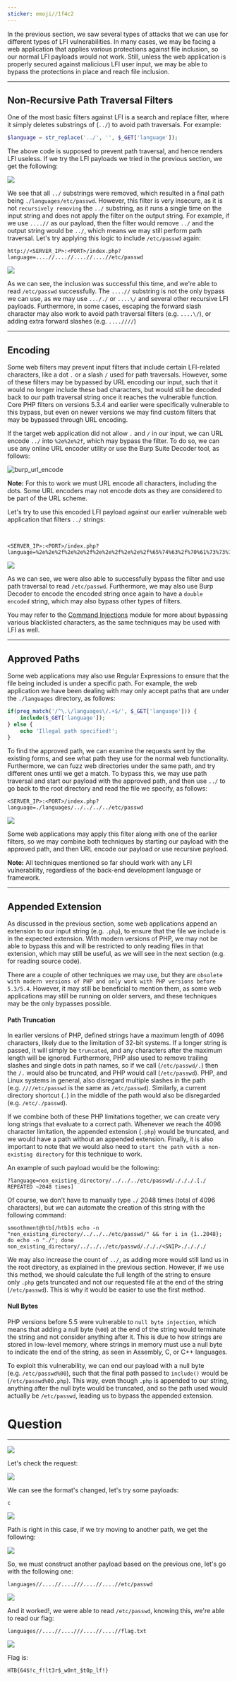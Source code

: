```yaml
---
sticker: emoji//1f4c2
---
```

In the previous section, we saw several types of attacks that we can use for different types of LFI vulnerabilities. In many cases, we may be facing a web application that applies various protections against file inclusion, so our normal LFI payloads would not work. Still, unless the web application is properly secured against malicious LFI user input, we may be able to bypass the protections in place and reach file inclusion.

---

## Non-Recursive Path Traversal Filters

One of the most basic filters against LFI is a search and replace filter, where it simply deletes substrings of (`../`) to avoid path traversals. For example:

```php
$language = str_replace('../', '', $_GET['language']);
```

The above code is supposed to prevent path traversal, and hence renders LFI useless. If we try the LFI payloads we tried in the previous section, we get the following:


![](https://academy.hackthebox.com/storage/modules/23/lfi_blacklist.png)

We see that all `../` substrings were removed, which resulted in a final path being `./languages/etc/passwd`. However, this filter is very insecure, as it is not `recursively removing` the `../` substring, as it runs a single time on the input string and does not apply the filter on the output string. For example, if we use `....//` as our payload, then the filter would remove `../` and the output string would be `../`, which means we may still perform path traversal. Let's try applying this logic to include `/etc/passwd` again:

```
http://<SERVER_IP>:<PORT>/index.php?language=....//....//....//....//etc/passwd
```

![](https://academy.hackthebox.com/storage/modules/23/lfi_blacklist_passwd.png)

As we can see, the inclusion was successful this time, and we're able to read `/etc/passwd` successfully. The `....//` substring is not the only bypass we can use, as we may use `..././` or `....\/` and several other recursive LFI payloads. Furthermore, in some cases, escaping the forward slash character may also work to avoid path traversal filters (e.g. `....\/`), or adding extra forward slashes (e.g. `....////`)

---

## Encoding

Some web filters may prevent input filters that include certain LFI-related characters, like a dot `.` or a slash `/` used for path traversals. However, some of these filters may be bypassed by URL encoding our input, such that it would no longer include these bad characters, but would still be decoded back to our path traversal string once it reaches the vulnerable function. Core PHP filters on versions 5.3.4 and earlier were specifically vulnerable to this bypass, but even on newer versions we may find custom filters that may be bypassed through URL encoding.

If the target web application did not allow `.` and `/` in our input, we can URL encode `../` into `%2e%2e%2f`, which may bypass the filter. To do so, we can use any online URL encoder utility or use the Burp Suite Decoder tool, as follows: 

![burp_url_encode](https://academy.hackthebox.com/storage/modules/23/burp_url_encode.jpg)

**Note:** For this to work we must URL encode all characters, including the dots. Some URL encoders may not encode dots as they are considered to be part of the URL scheme.

Let's try to use this encoded LFI payload against our earlier vulnerable web application that filters `../` strings:

   
```
<SERVER_IP>:<PORT>/index.php?language=%2e%2e%2f%2e%2e%2f%2e%2e%2f%2e%2e%2f%65%74%63%2f%70%61%73%73%77%64
```
![](https://academy.hackthebox.com/storage/modules/23/lfi_blacklist_passwd_filter.png)

As we can see, we were also able to successfully bypass the filter and use path traversal to read `/etc/passwd`. Furthermore, we may also use Burp Decoder to encode the encoded string once again to have a `double encoded` string, which may also bypass other types of filters.

You may refer to the [Command Injections](https://academy.hackthebox.com/module/details/109) module for more about bypassing various blacklisted characters, as the same techniques may be used with LFI as well.

---

## Approved Paths

Some web applications may also use Regular Expressions to ensure that the file being included is under a specific path. For example, the web application we have been dealing with may only accept paths that are under the `./languages` directory, as follows:

```php
if(preg_match('/^\.\/languages\/.+$/', $_GET['language'])) {
    include($_GET['language']);
} else {
    echo 'Illegal path specified!';
}
```

To find the approved path, we can examine the requests sent by the existing forms, and see what path they use for the normal web functionality. Furthermore, we can fuzz web directories under the same path, and try different ones until we get a match. To bypass this, we may use path traversal and start our payload with the approved path, and then use `../` to go back to the root directory and read the file we specify, as follows:

```
<SERVER_IP>:<PORT>/index.php?language=./languages/../../../../etc/passwd
```
![](https://academy.hackthebox.com/storage/modules/23/lfi_blacklist_passwd_filter.png)

Some web applications may apply this filter along with one of the earlier filters, so we may combine both techniques by starting our payload with the approved path, and then URL encode our payload or use recursive payload.

**Note:** All techniques mentioned so far should work with any LFI vulnerability, regardless of the back-end development language or framework.

---

## Appended Extension

As discussed in the previous section, some web applications append an extension to our input string (e.g. `.php`), to ensure that the file we include is in the expected extension. With modern versions of PHP, we may not be able to bypass this and will be restricted to only reading files in that extension, which may still be useful, as we will see in the next section (e.g. for reading source code).

There are a couple of other techniques we may use, but they are `obsolete with modern versions of PHP and only work with PHP versions before 5.3/5.4`. However, it may still be beneficial to mention them, as some web applications may still be running on older servers, and these techniques may be the only bypasses possible.

#### Path Truncation

In earlier versions of PHP, defined strings have a maximum length of 4096 characters, likely due to the limitation of 32-bit systems. If a longer string is passed, it will simply be `truncated`, and any characters after the maximum length will be ignored. Furthermore, PHP also used to remove trailing slashes and single dots in path names, so if we call (`/etc/passwd/.`) then the `/.` would also be truncated, and PHP would call (`/etc/passwd`). PHP, and Linux systems in general, also disregard multiple slashes in the path (e.g. `////etc/passwd` is the same as `/etc/passwd`). Similarly, a current directory shortcut (`.`) in the middle of the path would also be disregarded (e.g. `/etc/./passwd`).

If we combine both of these PHP limitations together, we can create very long strings that evaluate to a correct path. Whenever we reach the 4096 character limitation, the appended extension (`.php`) would be truncated, and we would have a path without an appended extension. Finally, it is also important to note that we would also need to `start the path with a non-existing directory` for this technique to work.

An example of such payload would be the following:


```url
?language=non_existing_directory/../../../etc/passwd/./././.[./ REPEATED ~2048 times]
```

Of course, we don't have to manually type `./` 2048 times (total of 4096 characters), but we can automate the creation of this string with the following command:


```shell-session
smoothment@htb[/htb]$ echo -n "non_existing_directory/../../../etc/passwd/" && for i in {1..2048}; do echo -n "./"; done
non_existing_directory/../../../etc/passwd/./././<SNIP>././././
```

We may also increase the count of `../`, as adding more would still land us in the root directory, as explained in the previous section. However, if we use this method, we should calculate the full length of the string to ensure only `.php` gets truncated and not our requested file at the end of the string (`/etc/passwd`). This is why it would be easier to use the first method.

#### Null Bytes

PHP versions before 5.5 were vulnerable to `null byte injection`, which means that adding a null byte (`%00`) at the end of the string would terminate the string and not consider anything after it. This is due to how strings are stored in low-level memory, where strings in memory must use a null byte to indicate the end of the string, as seen in Assembly, C, or C++ languages.

To exploit this vulnerability, we can end our payload with a null byte (e.g. `/etc/passwd%00`), such that the final path passed to `include()` would be (`/etc/passwd%00.php`). This way, even though `.php` is appended to our string, anything after the null byte would be truncated, and so the path used would actually be `/etc/passwd`, leading us to bypass the appended extension.

# Question
---
![](images/Pasted%20image%2020250218142549.png)

Let's check the request:

![](images/Pasted%20image%2020250218142647.png)

We can see the format's changed, let's try some payloads:

```
c
```

![](images/Pasted%20image%2020250218143026.png)

Path is right in this case, if we try moving to another path, we get the following:

![](images/Pasted%20image%2020250218143054.png)

So, we must construct another payload based on the previous one, let's go with the following one:

```
languages//....//....///....//....//etc/passwd 
```

![](images/Pasted%20image%2020250218143205.png)

And it worked!, we were able to read `/etc/passwd`, knowing this, we're able to read our flag:

```
languages//....//....///....//....//flag.txt
```

![](images/Pasted%20image%2020250218143249.png)

Flag is:

```
HTB{64$!c_f!lt3r$_w0nt_$t0p_lf!}
```

